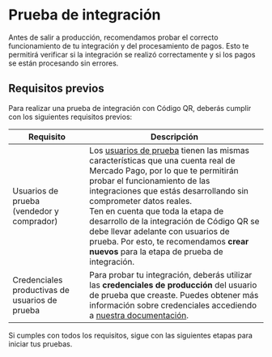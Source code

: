# Prueba de integración

Antes de salir a producción, recomendamos probar el correcto funcionamiento de tu integración y del procesamiento de pagos. Esto te permitirá verificar si la integración se realizó correctamente y si los pagos se están procesando sin errores.


## Requisitos previos
Para realizar una prueba de integración con Código QR, deberás cumplir con los siguientes requisitos previos:

| Requisito | Descripción |
|---|---|
| Usuarios de prueba (vendedor y comprador) | Los [usuarios de prueba](/developers/es/docs/qr-code/additional-content/your-integrations/test/accounts) tienen las mismas características que una cuenta real de Mercado Pago, por lo que te permitirán probar el funcionamiento de las integraciones que estás desarrollando sin comprometer datos reales. <br>Ten en cuenta que toda la etapa de desarrollo de la integración de Código QR se debe llevar adelante con usuarios de prueba. Por esto, te recomendamos **crear nuevos** para la etapa de prueba de integración. |
| Credenciales productivas de usuarios de prueba | Para probar tu integración, deberás utilizar las **credenciales de producción** del usuario de prueba que creaste. Puedes obtener más información sobre credenciales accediendo a [nuestra documentación](/developers/es/docs/qr-code/additional-content/your-integrations/credentials). |

Si cumples con todos los requisitos, sigue con las siguientes etapas para iniciar tus pruebas.
